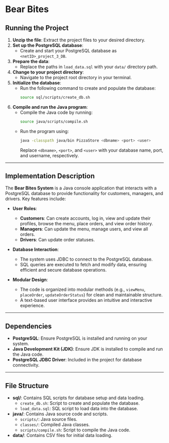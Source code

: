 # Bear Bites

## Running the Project

1. **Unzip the file**: Extract the project files to your desired directory.
2. **Set up the PostgreSQL database**:
   - Create and start your PostgreSQL database as `<netID>_project_3_DB`.
3. **Prepare the data**:
   - Replace the paths in `load_data.sql` with your `data/` directory path.
4. **Change to your project directory**:
   - Navigate to the project root directory in your terminal.
5. **Initialize the database**:
   - Run the following command to create and populate the database:
     ```bash
     source sql/scripts/create_db.sh
     ```
6. **Compile and run the Java program**:
   - Compile the Java code by running:
     ```bash
     source java/scripts/compile.sh
     ```
   - Run the program using:
     ```bash
     java -classpath java/bin PizzaStore <dbname> <port> <user>
     ```
     Replace `<dbname>`, `<port>`, and `<user>` with your database name, port, and username, respectively.

---

## Implementation Description

The **Bear Bites System** is a Java console application that interacts with a PostgreSQL database to provide functionality for customers, managers, and drivers. Key features include:

- **User Roles**:
  - **Customers**: Can create accounts, log in, view and update their profiles, browse the menu, place orders, and view order history.
  - **Managers**: Can update the menu, manage users, and view all orders.
  - **Drivers**: Can update order statuses.

- **Database Interaction**:
  - The system uses JDBC to connect to the PostgreSQL database.
  - SQL queries are executed to fetch and modify data, ensuring efficient and secure database operations.

- **Modular Design**:
  - The code is organized into modular methods (e.g., `viewMenu`, `placeOrder`, `updateOrderStatus`) for clean and maintainable structure.
  - A text-based user interface provides an intuitive and interactive experience.

---

## Dependencies

- **PostgreSQL**: Ensure PostgreSQL is installed and running on your system.
- **Java Development Kit (JDK)**: Ensure JDK is installed to compile and run the Java code.
- **PostgreSQL JDBC Driver**: Included in the project for database connectivity.

---

## File Structure

- **sql/**: Contains SQL scripts for database setup and data loading.
  - `create_db.sh`: Script to create and populate the database.
  - `load_data.sql`: SQL script to load data into the database.
- **java/**: Contains Java source code and scripts.
  - `scripts/`: Java source files.
  - `classes/`: Compiled Java classes.
  - `scripts/compile.sh`: Script to compile the Java code.
- **data/**: Contains CSV files for initial data loading.
